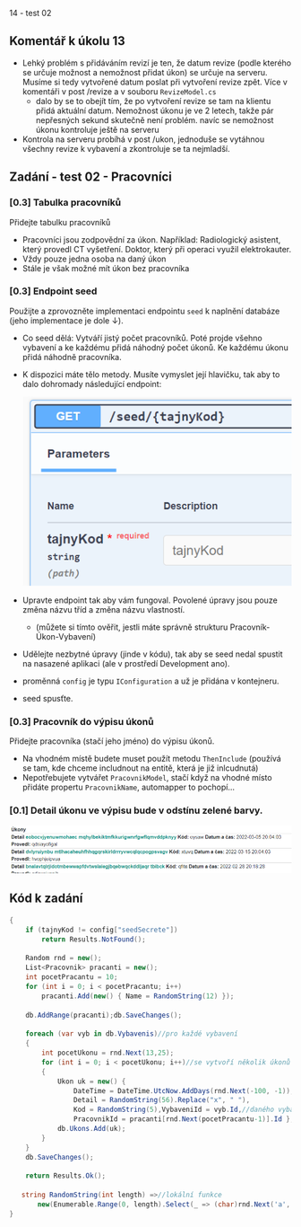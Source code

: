 14 - test 02

## Komentář k úkolu 13

- Lehký problém s přidáváním revizí je ten, že datum revize (podle kterého se určuje možnost a nemožnost přidat úkon)
se určuje na serveru. Musíme si tedy vytvořené datum poslat při vytvoření revize zpět. Více v komentáři v post /revize a v souboru `RevizeModel.cs`
  - dalo by se to obejít tím, že po vytvoření revize se tam na klientu přidá aktuální datum. Nemožnost úkonu je ve 2 letech, takže pár nepřesných sekund skutečně není problém.
  navíc se nemožnost úkonu kontroluje ještě na serveru
- Kontrola na serveru probíhá v post /ukon, jednoduše se vytáhnou všechny revize k vybavení a zkontroluje se ta nejmladší.

## Zadání - test 02 - Pracovníci

### [0.3] Tabulka pracovníků

Přidejte tabulku pracovníků

- Pracovníci jsou zodpovědní za úkon. Například: Radiologický asistent, který provedl CT vyšetření. Doktor, který při operaci využil elektrokauter.
- Vždy pouze jedna osoba na daný úkon
- Stále je však možné mít úkon bez pracovníka

### [0.3] Endpoint seed

Použijte a zprovozněte implementaci endpointu `seed` k naplnění databáze (jeho implementace je dole ↓).

- Co seed dělá: Vytváří jistý počet pracovníků. Poté projde všehno vybavení a ke každému přidá náhodný počet úkonů. Ke každému úkonu přidá náhodně pracovníka.
- K dispozici máte tělo metody. Musíte vymyslet její hlavičku, tak aby to dalo dohromady následující endpoint:

    ![](media/endpointseed.png)  

- Upravte endpoint tak aby vám fungoval. Povolené úpravy jsou pouze změna názvu tříd a změna názvu vlastností.
  - (můžete si tímto ověřit, jestli máte správně strukturu Pracovník-Úkon-Vybavení)
- Udělejte nezbytné úpravy (jinde v kódu), tak aby se seed nedal spustit na nasazené aplikaci (ale v prostředí Development ano).
- proměnná `config` je typu `IConfiguration` a už je přidána v kontejneru.
- seed spusťte.

### [0.3] Pracovník do výpisu úkonů

Přidejte pracovníka (stačí jeho jméno) do výpisu úkonů.

- Na vhodném místě budete muset použít metodu `ThenInclude` (používá se tam, kde chceme includnout na entitě, která je již inlcudnutá)
- Nepotřebujete vytvářet `PracovnikModel`, stačí když na vhodné místo přidáte propertu `PracovnikName`, automapper to pochopí...

### [0.1] Detail úkonu ve výpisu bude v odstínu zelené barvy. 

  ![](media/detailukonu.png)  

## Kód k zadání

```csharp
{
    if (tajnyKod != config["seedSecrete"])
        return Results.NotFound();

    Random rnd = new();
    List<Pracovnik> pracanti = new();
    int pocetPracantu = 10;
    for (int i = 0; i < pocetPracantu; i++)
        pracanti.Add(new() { Name = RandomString(12) });

    db.AddRange(pracanti);db.SaveChanges();

    foreach (var vyb in db.Vybavenis)//pro každé vybavení
    {
        int pocetUkonu = rnd.Next(13,25);
        for (int i = 0; i < pocetUkonu; i++)//se vytvoří několik úkonů
        {
            Ukon uk = new() { 
                DateTime = DateTime.UtcNow.AddDays(rnd.Next(-100, -1)), 
                Detail = RandomString(56).Replace("x", " "),
                Kod = RandomString(5),VybaveniId = vyb.Id,//daného vybavení
                PracovnikId = pracanti[rnd.Next(pocetPracantu-1)].Id };
            db.Ukons.Add(uk);
        }
    }
    db.SaveChanges();

    return Results.Ok();

   string RandomString(int length) =>//lokální funkce
       new(Enumerable.Range(0, length).Select(_ => (char)rnd.Next('a', 'z')).ToArray());
}
```
